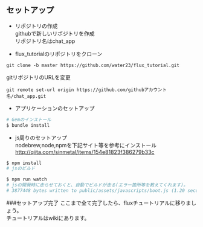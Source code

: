 セットアップ
---
* リポジトリの作成  
githubで新しいリポジトリを作成  
リポジトリ名はchat_app

* flux_tutorialのリポジトリをクローン  
```
git clone -b master https://github.com/water23/flux_tutorial.git
```
gitリポジトリのURLを変更  
```
git remote set-url origin https://github.com/githubアカウント名/chat_app.git
```

* アプリケーションのセットアップ  
```sh
# Gemのインストール
$ bundle install
```

* js周りのセットアップ  
nodebrew,node,npmを下記サイト等を参考にインストール  
http://qiita.com/sinmetal/items/154e81823f386279b33c  
```sh
$ npm install
# jsのビルド

$ npm run watch
# jsの開発時に走らせておくと、自動でビルドが走る(エラー箇所等を教えてくれます)。
# 3877448 bytes written to public/assets/javascripts/boot.js (1.20 seconds)のような1行が出たら成功です。
```

###セットアップ完了
ここまで全て完了したら、fluxチュートリアルに移りましょう。  
チュートリアルはwikiにあります。
